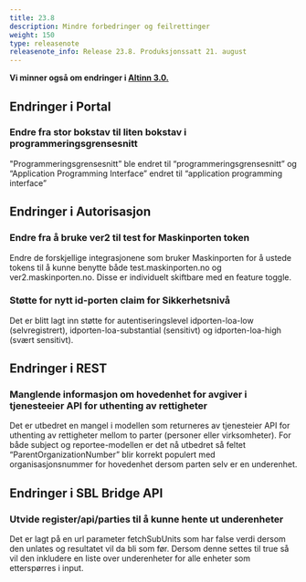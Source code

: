 ```yaml
---
title: 23.8
description: Mindre forbedringer og feilrettinger
weight: 150
type: releasenote
releasenote_info: Release 23.8. Produksjonssatt 21. august
---
```

**Vi minner også om endringer i [Altinn 3.0.](https://github.com/Altinn/altinn-studio/releases)**

## Endringer i Portal

### Endre fra stor bokstav til liten bokstav i programmeringsgrensesnitt

"Programmeringsgrensesnitt” ble endret til “programmeringsgrensesnitt” og “Application Programming Interface” endret til “application programming interface”

## Endringer i Autorisasjon

### Endre fra å bruke ver2 til test for Maskinporten token

Endre de forskjellige integrasjonene som bruker Maskinporten for å ustede tokens til å kunne benytte både test.maskinporten.no og ver2.maskinporten.no.
Disse er individuelt skiftbare med en feature toggle.

### Støtte for nytt id-porten claim for Sikkerhetsnivå

Det er blitt lagt inn støtte for autentiseringslevel idporten-loa-low (selvregistrert), idporten-loa-substantial (sensitivt) og idporten-loa-high (svært sensitivt).    

## Endringer i REST

### Manglende informasjon om hovedenhet for avgiver i tjenesteeier API for uthenting av rettigheter

Det er utbedret en mangel i modellen som returneres av tjenesteier API for uthenting av rettigheter mellom to parter (personer eller virksomheter).
For både subject og reportee-modellen er det nå utbedret så feltet “ParentOrganizationNumber” blir korrekt populert med organisasjonsnummer for hovedenhet dersom parten selv er en underenhet.

## Endringer i SBL Bridge API

### Utvide register/api/parties til å kunne hente ut underenheter

Det er lagt på en url parameter fetchSubUnits som har false verdi dersom den unlates og resultatet vil da bli som før. Dersom denne settes til true så vil den inkludere en liste over underenheter for alle enheter som etterspørres i input.
